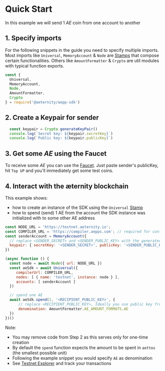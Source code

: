 # Quick Start
In this example we will send 1 _AE_ coin from one account to another

## 1. Specify imports
For the following snippets in the guide you need to specify multiple imports. Most imports like `Universal`, `MemoryAccount` & `Node` are [Stamps](https://stampit.js.org/essentials/what-is-a-stamp) that compose certain functionalities. Others like `AmountFormatter` & `Crypto` are util modules with typical function exports.

```js
const {
  Universal,
  MemoryAccount,
  Node,
  AmountFormatter,
  Crypto
} = require('@aeternity/aepp-sdk')
```

## 2. Create a Keypair for sender

```js
  const keypair = Crypto.generateKeyPair()
  console.log(`Secret key: ${keypair.secretKey}`)
  console.log(`Public key: ${keypair.publicKey}`)
```

## 3. Get some _AE_ using the Faucet
To receive some _AE_ you can use the [Faucet](https://faucet.aepps.com/). Just paste sender's publicKey, hit `Top UP` and you'll immediately get some test coins.

## 4. Interact with the æternity blockchain
This example shows:

- how to create an instance of the SDK using the `Universal` [Stamp](https://stampit.js.org/essentials/what-is-a-stamp)
- how to spend (send) 1 AE from the account the SDK instance was initialized with to some other AE address

```js
const NODE_URL = 'https://testnet.aeternity.io';
const COMPILER_URL = 'https://compiler.aepps.com'; // required for contract interactions
const senderAccount = MemoryAccount({
  // replace <SENDER_SECRET> and <SENDER_PUBLIC_KEY> with the generated keyppair from step 2
  keypair: { secretKey: '<SENDER_SECRET>', publicKey: '<SENDER_PUBLIC_KEY>' }
})

(async function () {
  const node = await Node({ url: NODE_URL })
  const aeSdk = await Universal({
     compilerUrl: COMPILER_URL,
     nodes: [ { name: 'testnet', instance: node } ],
     accounts: [ senderAccount ]
  })

  // spend one AE
  await aeSdk.spend(1, '<RECIPIENT_PUBLIC_KEY>', {
      // replace <RECIPIENT_PUBLIC_KEY>, Ideally you use public key from Superhero Wallet you have created before
      denomination: AmountFormatter.AE_AMOUNT_FORMATS.AE
  })
})()
```

Note:

- You may remove code from Step 2 as this serves only for one-time creation
- By default the `spend` function expects the amount to be spent in `aettos` (the smallest possible unit)
- Following the example snippet you would specify `AE` as denomination
- See [Testnet Explorer](https://explorer.testnet.aeternity.io/) and track your transactions
